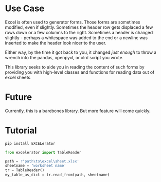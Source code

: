 # Use Case
Excel is often used to generator forms. Those forms are sometimes modified, even if slightly. Sometimes the header row gets displaced a few rows down or a few columns to the right. Sometimes a header is changed slightly - perhaps a whitespace was added to the end or a newline was inserted to make the header look nicer to the user.

Either way, by the time it got back to you, it changed *just enough* to throw a wrench into the pandas, openpyxl, or xlrd script you wrote. 

This library seeks to aide you in reading the content of such forms by providing you with high-level classes and functions for reading data out of excel sheets.

# Future
Currently, this is a barebones library. But more feature will come quickly.

# Tutorial
```powershell
pip install EXCELerator
```

```python
from excelerator import TableReader

path = r'path\to\excel\sheet.xlsx'
sheetname = 'worksheet name'
tr = TableReader()
my_table_as_dict = tr.read_from(path, sheetname)
```